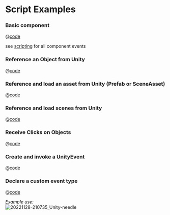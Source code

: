 # Script Examples

### Basic component
@[code](@code/basic-component.ts)

see [scripting](scripting#lifecycle-methods) for all component events

### Reference an Object from Unity
@[code](@code/component-object-reference.ts)  

### Reference and load an asset from Unity (Prefab or SceneAsset)
@[code](@code/component-prefab.ts)

### Reference and load scenes from Unity
@[code](@code/component-scene.ts)

### Receive Clicks on Objects
@[code](@code/component-click.ts)

### Create and invoke a UnityEvent
@[code](@code/component-unityevent.ts)

### Declare a custom event type
@[code](@code/component-customevent.ts)

_Example use:_  
![20221128-210735_Unity-needle](https://user-images.githubusercontent.com/2693840/204370950-4c89b877-90d7-4e6f-8266-3352e6da16f4.png)
